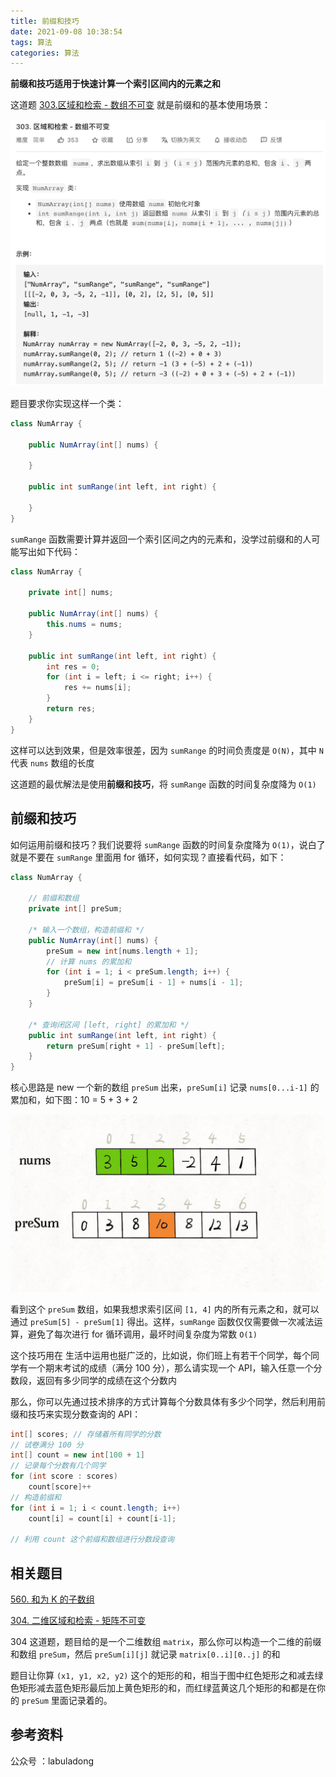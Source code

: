 ```yaml
---
title: 前缀和技巧
date: 2021-09-08 10:38:54
tags: 算法
categories: 算法
---
```


**前缀和技巧适用于快速计算一个索引区间内的元素之和**



这道题 [303.区域和检索 - 数组不可变](https://leetcode-cn.com/problems/range-sum-query-immutable/) 就是前缀和的基本使用场景：



![力扣303](前缀和技巧/力扣303.png)



题目要求你实现这样一个类：



```java
class NumArray {

    public NumArray(int[] nums) {

    }
    
    public int sumRange(int left, int right) {

    }
}
```



`sumRange` 函数需要计算并返回一个索引区间之内的元素和，没学过前缀和的人可能写出如下代码：



```java
class NumArray {

    private int[] nums;

    public NumArray(int[] nums) {
        this.nums = nums;
    }
    
    public int sumRange(int left, int right) {
        int res = 0;
        for (int i = left; i <= right; i++) {
            res += nums[i];
        }
        return res;
    }
}
```



这样可以达到效果，但是效率很差，因为 `sumRange` 的时间负责度是 `O(N)`，其中 `N` 代表 `nums` 数组的长度



这道题的最优解法是使用**前缀和技巧**，将 `sumRange` 函数的时间复杂度降为 `O(1)`



## 前缀和技巧



如何运用前缀和技巧？我们说要将 `sumRange` 函数的时间复杂度降为 `O(1)`，说白了就是不要在 `sumRange` 里面用 for 循环，如何实现？直接看代码，如下：



```java
class NumArray {

    // 前缀和数组
    private int[] preSum;

    /* 输入一个数组，构造前缀和 */
    public NumArray(int[] nums) {
        preSum = new int[nums.length + 1];
        // 计算 nums 的累加和
        for (int i = 1; i < preSum.length; i++) {
            preSum[i] = preSum[i - 1] + nums[i - 1];
        }
    }
    
    /* 查询闭区间 [left, right] 的累加和 */
    public int sumRange(int left, int right) {
        return preSum[right + 1] - preSum[left];
    }
}
```



核心思路是 new 一个新的数组 `preSum` 出来，`preSum[i]` 记录 `nums[0...i-1]` 的累加和，如下图：10 = 5 + 3 + 2



![前缀和](前缀和技巧/前缀和.jpeg)



看到这个 `preSum` 数组，如果我想求索引区间 `[1, 4]` 内的所有元素之和，就可以通过 `preSum[5] - preSum[1]` 得出。这样，`sumRange` 函数仅仅需要做一次减法运算，避免了每次进行 for 循环调用，最坏时间复杂度为常数 `O(1)`



这个技巧用在 生活中运用也挺广泛的，比如说，你们班上有若干个同学，每个同学有一个期末考试的成绩（满分 100 分），那么请实现一个 API，输入任意一个分数段，返回有多少同学的成绩在这个分数内



那么，你可以先通过技术排序的方式计算每个分数具体有多少个同学，然后利用前缀和技巧来实现分数查询的 API：



```java
int[] scores; // 存储着所有同学的分数
// 试卷满分 100 分
int[] count = new int[100 + 1]
// 记录每个分数有几个同学
for (int score : scores)
    count[score]++
// 构造前缀和
for (int i = 1; i < count.length; i++)
    count[i] = count[i] + count[i-1];

// 利用 count 这个前缀和数组进行分数段查询
```



## 相关题目



[560. 和为 K 的子数组](https://leetcode-cn.com/problems/subarray-sum-equals-k/)



[304. 二维区域和检索 - 矩阵不可变](https://leetcode-cn.com/problems/range-sum-query-2d-immutable/)



304 这道题，题目给的是一个二维数组 `matrix`，那么你可以构造一个二维的前缀和数组 `preSum`，然后 `preSum[i][j]` 就记录 `matrix[0..i][0..j]` 的和



题目让你算 `(x1, y1, x2, y2)` 这个的矩形的和，相当于图中红色矩形之和减去绿色矩形减去蓝色矩形最后加上黄色矩形的和，而红绿蓝黄这几个矩形的和都是在你的 `preSum` 里面记录着的。



## 参考资料



公众号 ：labuladong